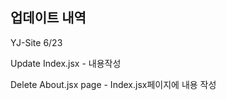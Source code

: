  

 ## 업데이트 내역

<p> YJ-Site 6/23 </p>
<p> Update Index.jsx - 내용작성</p>
<p> Delete About.jsx page - Index.jsx페이지에 내용 작성 </p>